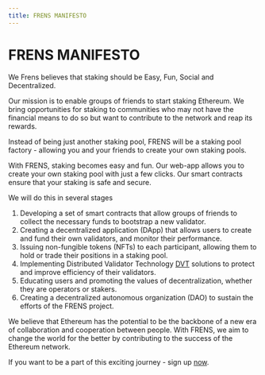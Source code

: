 ```yaml
---
title: FRENS MANIFESTO
---
```


# FRENS MANIFESTO

We Frens believes that staking should be Easy, Fun, Social and Decentralized.

Our mission is to enable groups of friends to start staking Ethereum. We bring opportunities for staking to communities who may not have the financial means to do so but want to contribute to the network and reap its rewards.

Instead of being just another staking pool, FRENS will be a staking pool factory - allowing you and your friends to create your own staking pools. 

With FRENS, staking becomes easy and fun. Our web-app allows you to create your own staking pool with just a few clicks. Our smart contracts ensure that your staking is safe and secure.

We will do this in several stages

1. Developing a set of smart contracts that allow groups of friends to collect the necessary funds to bootstrap a new validator.
2. Creating a decentralized application (DApp) that allows users to create and fund their own validators, and monitor their performance.
3. Issuing non-fungible tokens (NFTs) to each participant, allowing them to hold or trade their positions in a staking pool.
4. Implementing Distributed Validator Technology [DVT](https://blog.pantherprotocol.io/understanding-distributed-validator-technology-dvt/#:~:text=issues%20mentioned%20above.-,What%20is%20Distributed%20Validator%20Technology%20(DVT)%3F,single%20machine%2C%20leveraging%20threshold%20cryptography.) solutions to protect and improve efficiency of their validators.
5. Educating users and promoting the values of decentralization, whether they are operators or stakers.
6. Creating a decentralized autonomous organization (DAO) to sustain the efforts of the FRENS project.

We believe that Ethereum has the potential to be the backbone of a new era of collaboration and cooperation between people. With FRENS, we aim to change the world for the better by contributing to the success of the Ethereum network.

If you want to be a part of this exciting journey - sign up [now](https://frens.fun/).

